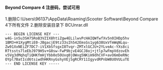 #### Beyond Compare 4 注册码，尝试可用


1.删除C:\Users\96137\AppData\Roaming\Scooter Software\Beyond Compare 4下所有文件
2.删除安装目录下
BCUnrar.dll

```
--- BEGIN LICENSE KEY ---
w4G-in5u3SH75RoB3VZIX8htiZgw4ELilwvPcHAIQWfwfXv5n0IHDp5hv
1BM3+H1XygMtiE0-JBgacjE9tz33sIh542EmsGs1yg638UxVfmWqNLqu-
Zw91XxNEiZF7DC7-iV1XbSfsgxI8Tvqr-ZMTxlGCJU+2YLveAc-YXs8ci
RTtssts7leEbJ979H5v+G0sw-FwP9bjvE4GCJ8oj+jtlp7wFmpVdzovEh
v5Vg3dMqhqTiQHKfmHjYbb0o5OUxq0jOWxg5NKim9dhCVF+avO6mDeRNc
OYpl7BatIcd6tsiwdhHKRnyGshyVEjSgRCRY11IgyvdRPnbW8UOVULuTE
--- END LICENSE KEY -----
```